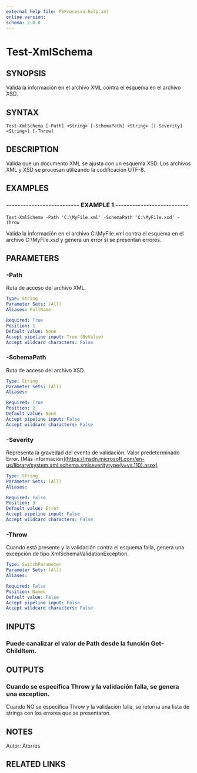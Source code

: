 ```yaml
---
external help file: PSProcessa-help.xml
online version: 
schema: 2.0.0
---
```


# Test-XmlSchema

## SYNOPSIS
Valida la información en el archivo XML contra el esquema en el archivo XSD.

## SYNTAX

```
Test-XmlSchema [-Path] <String> [-SchemaPath] <String> [[-Severity] <String>] [-Throw]
```

## DESCRIPTION
Valida que un documento XML se ajusta con un esquema XSD.
Los archivos XML y XSD se procesan utilizando la codificación UTF-8.

## EXAMPLES

### -------------------------- EXAMPLE 1 --------------------------
```
Test-XmlSchema -Path 'C:\MyFile.xml' -SchemaPath 'C:\MyFile.xsd' -Throw
```

Valida la información en el archivo C:\MyFile.xml contra el esquema en el archivo C:\MyFile.xsd y genera un error si se presentan errores.

## PARAMETERS

### -Path
Ruta de acceso del archivo XML.

```yaml
Type: String
Parameter Sets: (All)
Aliases: FullName

Required: True
Position: 1
Default value: None
Accept pipeline input: True (ByValue)
Accept wildcard characters: False
```

### -SchemaPath
Ruta de acceso del archivo XSD.

```yaml
Type: String
Parameter Sets: (All)
Aliases: 

Required: True
Position: 2
Default value: None
Accept pipeline input: False
Accept wildcard characters: False
```

### -Severity
Representa la gravedad del evento de validación.
Valor predeterminado Error.
\[Más información\](https://msdn.microsoft.com/en-us/library/system.xml.schema.xmlseveritytype(v=vs.110).aspx)

```yaml
Type: String
Parameter Sets: (All)
Aliases: 

Required: False
Position: 3
Default value: Error
Accept pipeline input: False
Accept wildcard characters: False
```

### -Throw
Cuando está presente y la validación contra el esquema falla, genera una excepción de tipo XmlSchemaValidationException.

```yaml
Type: SwitchParameter
Parameter Sets: (All)
Aliases: 

Required: False
Position: Named
Default value: False
Accept pipeline input: False
Accept wildcard characters: False
```

## INPUTS

### Puede canalizar el valor de Path desde la función Get-ChildItem.

## OUTPUTS

### Cuando se especifica Throw y la validación falla, se genera una exception.
Cuando NO se especifica Throw  y la validación falla, se retorna una lista de strings con los errores que se presentaron.

## NOTES
Autor: Atorres

## RELATED LINKS

